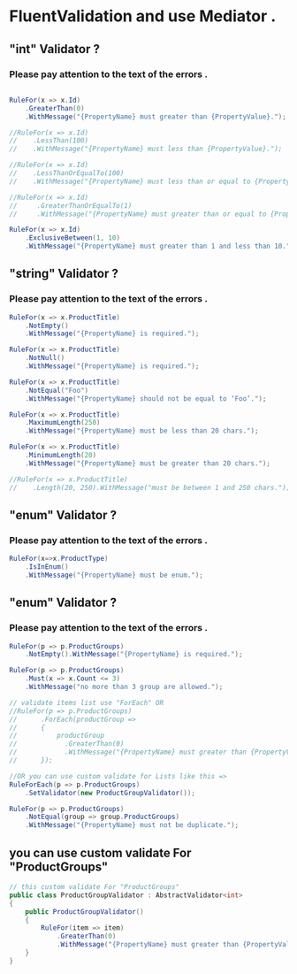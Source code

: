 # FluentValidation and use Mediator .

## "int" Validator ?
### Please pay attention to the text of the errors .

```csharp

RuleFor(x => x.Id)
    .GreaterThan(0)
    .WithMessage("{PropertyName} must greater than {PropertyValue}.");

//RuleFor(x => x.Id)
//    .LessThan(100)
//    .WithMessage("{PropertyName} must less than {PropertyValue}.");

//RuleFor(x => x.Id)
//    .LessThanOrEqualTo(100)
//    .WithMessage("{PropertyName} must less than or equal to {PropertyValue}.");

//RuleFor(x => x.Id)
//     .GreaterThanOrEqualTo(1)
//     .WithMessage("{PropertyName} must greater than or equal to {PropertyValue}");

RuleFor(x => x.Id)
    .ExclusiveBetween(1, 10)
    .WithMessage("{PropertyName} must greater than 1 and less than 10.");

```
## "string" Validator ?
### Please pay attention to the text of the errors .

```csharp
RuleFor(x => x.ProductTitle)
    .NotEmpty()
    .WithMessage("{PropertyName} is required.");

RuleFor(x => x.ProductTitle)
    .NotNull()
    .WithMessage("{PropertyName} is required.");

RuleFor(x => x.ProductTitle)
    .NotEqual("Foo")
    .WithMessage("{PropertyName} should not be equal to ‘Foo’.");

RuleFor(x => x.ProductTitle)
    .MaximumLength(250)
    .WithMessage("{PropertyName} must be less than 20 chars.");

RuleFor(x => x.ProductTitle)
    .MinimumLength(20)
    .WithMessage("{PropertyName} must be greater than 20 chars.");

//RuleFor(x => x.ProductTitle)
//    .Length(20, 250).WithMessage("must be between 1 and 250 chars.");

```
## "enum" Validator ?
### Please pay attention to the text of the errors .

```csharp
RuleFor(x=>x.ProductType)
    .IsInEnum()
    .WithMessage("{PropertyName} must be enum.");
```

## "enum" Validator ?
### Please pay attention to the text of the errors .
```csharp
RuleFor(p => p.ProductGroups)
    .NotEmpty().WithMessage("{PropertyName} is required.");

RuleFor(p => p.ProductGroups)
    .Must(x => x.Count <= 3)
    .WithMessage("no more than 3 group are allowed.");

// validate items list use "ForEach" OR
//RuleFor(p => p.ProductGroups)
//      .ForEach(productGroup =>
//      {
//          productGroup 
//            .GreaterThan(0)
//            .WithMessage("{PropertyName} must greater than {PropertyValue}.");
//      });

//OR you can use custom validate for Lists like this =>
RuleForEach(p => p.ProductGroups)
    .SetValidator(new ProductGroupValidator());

RuleFor(p => p.ProductGroups)
    .NotEqual(group => group.ProductGroups)
    .WithMessage("{PropertyName} must not be duplicate.");
```
## you can use custom validate For "ProductGroups" 

```csharp
// this custom validate For "ProductGroups"
public class ProductGroupValidator : AbstractValidator<int>
{
    public ProductGroupValidator()
    {
        RuleFor(item => item)
            .GreaterThan(0)
            .WithMessage("{PropertyName} must greater than {PropertyValue}.");
    }
}
```

